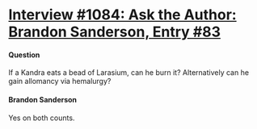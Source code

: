 # [Interview #1084: Ask the Author: Brandon Sanderson, Entry #83](https://www.theoryland.com/intvmain.php?i=1084#83)

#### Question

If a Kandra eats a bead of Larasium, can he burn it? Alternatively can he gain allomancy via hemalurgy?

#### Brandon Sanderson

Yes on both counts.

